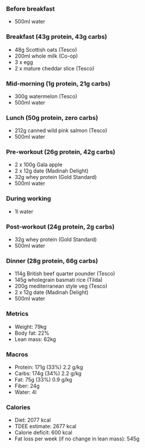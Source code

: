 ### Before breakfast

- 500ml water

### Breakfast (43g protein, 43g carbs)

- 48g Scottish oats (Tesco)
- 200ml whole milk (Co-op)
- 3 x egg
- 2 x mature cheddar slice (Tesco)

### Mid-morning (1g protein, 21g carbs)

- 300g watermelon (Tesco)
- 500ml water

### Lunch (50g protein, zero carbs)

- 212g canned wild pink salmon (Tesco)
- 500ml water

### Pre-workout (26g protein, 42g carbs)

- 2 x 100g Gala apple
- 2 x 12g date (Madinah Delight)
- 32g whey protein (Gold Standard)
- 500ml water

### During working

- 1l water

### Post-workout (24g protein, 2g carbs)

- 32g whey protein (Gold Standard)
- 500ml water

### Dinner (28g protein, 66g carbs)

- 114g British beef quarter pounder (Tesco)
- 145g wholegrain basmati rice (Tilda)
- 200g mediterranean style veg (Tesco)
- 2 x 12g date (Madinah Delight)
- 500ml water

### Metrics

- Weight: 79kg
- Body fat: 22%
- Lean mass: 62kg

### Macros

- Protein: 171g (33%) 2.2 g/kg
- Carbs: 174g (34%) 2.2 g/kg
- Fat: 75g (33%) 0.9 g/kg
- Fiber: 24g
- Water: 4l

### Calories

- Diet: 2077 kcal
- TDEE estimate: 2677 kcal
- Calorie deficit: 600 kcal
- Fat loss per week (if no change in lean mass): 545g